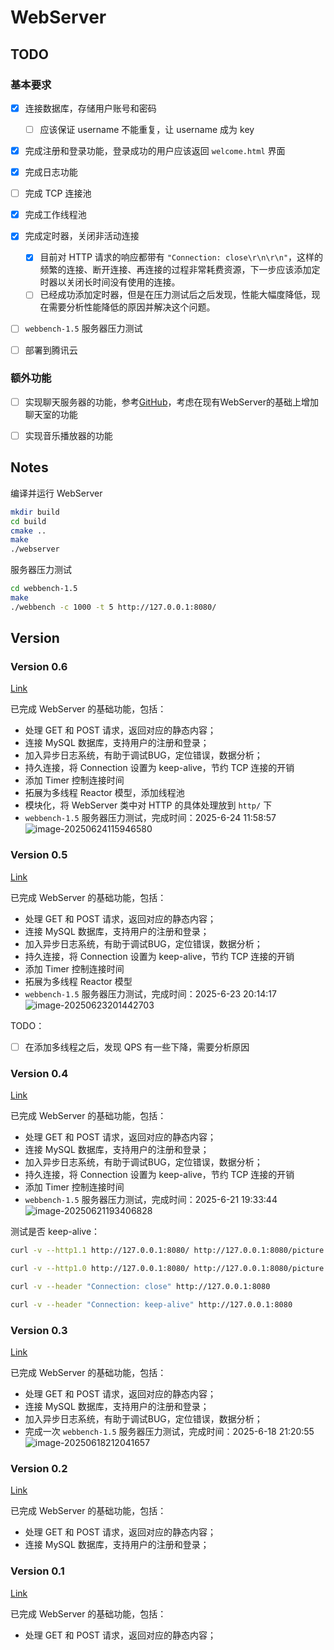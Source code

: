 # WebServer


## TODO

### 基本要求

- [x] 连接数据库，存储用户账号和密码
    - [ ] 应该保证 username 不能重复，让 username 成为 key

- [x] 完成注册和登录功能，登录成功的用户应该返回 `welcome.html` 界面
- [x] 完成日志功能
- [ ] 完成 TCP 连接池

- [x] 完成工作线程池

- [x] 完成定时器，关闭非活动连接
    - [x] 目前对 HTTP 请求的响应都带有 `"Connection: close\r\n\r\n"`，这样的频繁的连接、断开连接、再连接的过程非常耗费资源，下一步应该添加定时器以关闭长时间没有使用的连接。
    - [ ] 已经成功添加定时器，但是在压力测试后之后发现，性能大幅度降低，现在需要分析性能降低的原因并解决这个问题。

- [ ] `webbench-1.5` 服务器压力测试
- [ ] 部署到腾讯云

### 额外功能

- [ ] 实现聊天服务器的功能，参考[GitHub](https://github.com/archibate/co_http)，考虑在现有WebServer的基础上增加聊天室的功能
- [ ] 实现音乐播放器的功能



## Notes

编译并运行 WebServer

```bash
mkdir build
cd build
cmake ..
make
./webserver
```

服务器压力测试

```bash
cd webbench-1.5
make
./webbench -c 1000 -t 5 http://127.0.0.1:8080/
```



## Version

### Version 0.6

[Link]()

已完成 WebServer 的基础功能，包括：

*   处理 GET 和 POST 请求，返回对应的静态内容；
*   连接 MySQL 数据库，支持用户的注册和登录；
*   加入异步日志系统，有助于调试BUG，定位错误，数据分析；
*   持久连接，将 Connection 设置为 keep-alive，节约 TCP 连接的开销
*   添加 Timer 控制连接时间
*   拓展为多线程 Reactor 模型，添加线程池
*   模块化，将 WebServer 类中对 HTTP 的具体处理放到 `http/` 下
*   `webbench-1.5` 服务器压力测试，完成时间：2025-6-24 11:58:57
    ![image-20250624115946580](https://amonologue-image-bed.oss-cn-chengdu.aliyuncs.com/2025/202506241159019.png)



### Version 0.5

[Link](https://github.com/A-Egoist/WebServer/tree/b854639c0a7b440c91564d307fa45448d07247a0)

已完成 WebServer 的基础功能，包括：

*   处理 GET 和 POST 请求，返回对应的静态内容；
*   连接 MySQL 数据库，支持用户的注册和登录；
*   加入异步日志系统，有助于调试BUG，定位错误，数据分析；
*   持久连接，将 Connection 设置为 keep-alive，节约 TCP 连接的开销
*   添加 Timer 控制连接时间
*   拓展为多线程 Reactor 模型
*   `webbench-1.5` 服务器压力测试，完成时间：2025-6-23 20:14:17
    ![image-20250623201442703](https://amonologue-image-bed.oss-cn-chengdu.aliyuncs.com/2025/202506232014356.png)

TODO：

-   [ ] 在添加多线程之后，发现 QPS 有一些下降，需要分析原因



### Version 0.4

[Link](https://github.com/A-Egoist/WebServer/tree/8750b027ba9acd0f8eb961842a216ff6814ecc82)

已完成 WebServer 的基础功能，包括：

*   处理 GET 和 POST 请求，返回对应的静态内容；
*   连接 MySQL 数据库，支持用户的注册和登录；
*   加入异步日志系统，有助于调试BUG，定位错误，数据分析；
*   持久连接，将 Connection 设置为 keep-alive，节约 TCP 连接的开销
*   添加 Timer 控制连接时间
*   `webbench-1.5` 服务器压力测试，完成时间：2025-6-21 19:33:44
    ![image-20250621193406828](https://amonologue-image-bed.oss-cn-chengdu.aliyuncs.com/2025/202506211934008.png)

测试是否 keep-alive：

```bash
curl -v --http1.1 http://127.0.0.1:8080/ http://127.0.0.1:8080/picture http://127.0.0.1:8080/login http://127.0.0.1:8080/welcome > http11NUL
```

```bash
curl -v --http1.0 http://127.0.0.1:8080/ http://127.0.0.1:8080/picture http://127.0.0.1:8080/login http://127.0.0.1:8080/welcome > http10NUL
```

```bash
curl -v --header "Connection: close" http://127.0.0.1:8080

curl -v --header "Connection: keep-alive" http://127.0.0.1:8080
```



### Version 0.3

[Link](https://github.com/A-Egoist/WebServer/tree/5a25bb874cd17e16a1e446188b69a10c97e098b7)

已完成 WebServer 的基础功能，包括：

*   处理 GET 和 POST 请求，返回对应的静态内容；
*   连接 MySQL 数据库，支持用户的注册和登录；
*   加入异步日志系统，有助于调试BUG，定位错误，数据分析；
*   完成一次 `webbench-1.5` 服务器压力测试，完成时间：2025-6-18 21:20:55
    ![image-20250618212041657](https://amonologue-image-bed.oss-cn-chengdu.aliyuncs.com/2025/202506182120838.png)

### Version 0.2

[Link](https://github.com/A-Egoist/WebServer/tree/11830bcd8217816af960a1f5e7cb15d7dda5bdcc)

已完成 WebServer 的基础功能，包括：

*   处理 GET 和 POST 请求，返回对应的静态内容；
*   连接 MySQL 数据库，支持用户的注册和登录；

### Version 0.1

[Link](https://github.com/A-Egoist/WebServer/tree/4dbadc7e63c5665b921c8cce4055bf8d54db595f)

已完成 WebServer 的基础功能，包括：

*   处理 GET 和 POST 请求，返回对应的静态内容；